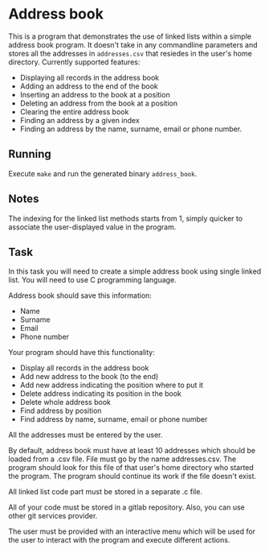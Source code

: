 # Address book

This is a program that demonstrates the use of linked lists within a simple address book program. It doesn't take in any commandline parameters and stores all the addresses in `addresses.csv` that resiedes in the user's home directory. Currently supported features:
* Displaying all records in the address book
* Adding an address to the end of the book
* Inserting an address to the book at a position
* Deleting an address from the book at a position
* Clearing the entire address book
* Finding an address by a given index
* Finding an address by the name, surname, email or phone number.

## Running
Execute `make` and run the generated binary `address_book`.

## Notes
The indexing for the linked list methods starts from 1, simply quicker to associate the user-displayed value in the program.

## Task
In this task you will need to create a simple address book using single linked list. You will need to use C programming language. 

Address book should save this information:

* Name
* Surname
* Email
* Phone number

Your program should have this functionality:

* Display all records in the address book
* Add new address to the book (to the end)
* Add new address indicating the position where to put it
* Delete address indicating its position in the book
* Delete whole address book
* Find address by position
* Find address by name, surname, email or phone number

All the addresses must be entered by the user.

By default, address book must have at least 10 addresses which should be loaded from a .csv file. File must go by the name addresses.csv. The program should look for this file of that user's home directory who started the program. The program should continue its work if the file doesn't exist. 

All linked list code part must be stored in a separate .c file.

All of your code must be stored in a gitlab repository. Also, you can use other git services provider. 

The user must be provided with an interactive menu which will be used for the user to interact with the program and execute different actions. 

